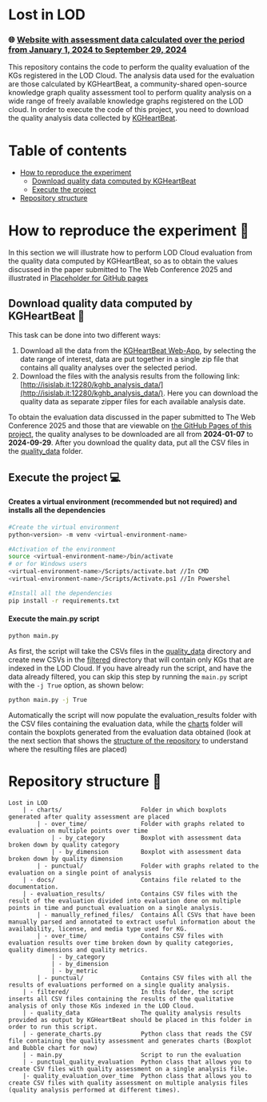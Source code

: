# Lost in LOD 

### 🌐 [Website with assessment data calculated over the period from January 1, 2024 to September 29, 2024]()

This repository contains the code to perform the quality evaluation of the KGs registered in the LOD Cloud. The analysis data used for the evaluation are those calculated by KGHeartBeat, a community-shared open-source knowledge graph quality assessment tool to perform quality analysis on a wide range of freely available knowledge graphs registered on the LOD cloud. In order to execute the code of this project, you need to download the quality analysis data collected by [KGHeartBeat](https://github.com/isislab-unisa/KGHeartbeat). 

# Table of contents
- [How to reproduce the experiment](#how-to-reproduce-the-experiment-🔬)
    - [Download quality data computed by KGHeartBeat](#download-quality-data-computed-by-kgheartbeat-📂)
    - [Execute the project](#execute-the-project-💻)
- [Repository structure](#repository-structure-🌳)





# How to reproduce the experiment 🔬
In this section we will illustrate how to perform LOD Cloud evaluation from the quality data computed by KGHeartBeat, so as to obtain the values discussed in the paper submitted to The Web Conference 2025 and illustrated in [Placeholder for GitHub pages]()
## Download quality data computed by KGHeartBeat 📂 
This task can be done into two different ways:
1. Download all the data from the [KGHeartBeat Web-App](http://www.isislab.it:12280/kgheartbeat/pages/Download), by selecting the date range of interest, data are put together in a single zip file that contains all quality analyses over the selected period. 
2. Download the files with the analysis results from the following link:[http://isislab.it:12280/kghb_analysis_data/](http://isislab.it:12280/kghb_analysis_data/). Here you can download the quality data as separate zipper files for each available analysis date.

To obtain the evaluation data discussed in the paper submitted to The Web Conference 2025 and those that are viewable on [the GitHub Pages of this project](https://gabrielet0.github.io/LOD-Cloud-Quality-Evaluation/), the quality analyses to be downloaded are all from **2024-01-07** to **2024-09-29**. After you download the quality data, put all the CSV files in the [quality_data](./quality_data/) folder.

## Execute the project 💻
#### Creates a virtual environment (recommended but not required) and installs all the dependencies
```sh
#Create the virtual environment
python<version> -m venv <virtual-environment-name>

#Activation of the environment
source <virtual-environment-name>/bin/activate 
# or for Windows users
<virtual-environment-name>/Scripts/activate.bat //In CMD
<virtual-environment-name>/Scripts/Activate.ps1 //In Powershel

#Install all the dependencies
pip install -r requirements.txt
```
#### Execute the main.py script
```sh
python main.py
```
As first, the script will take the CSVs files in the [quality_data](./quality_data/) directory and create new CSVs in the [filtered](./filtered/) directory that will contain only KGs that are indexed in the LOD Cloud. 
If you have already run the script, and have the data already filtered, you can skip this step by running the ```main.py``` script with the ```-j True``` option, as shown below:
```sh
python main.py -j True
```
Automatically the script will now populate the evaluation_results folder with the CSV files containing the evaluation data, while the [charts](./charts/) folder will contain the boxplots generated from the evaluation data obtained (look at the next section that shows the [structure of the repository](#repository-structure-🌳) to understand where the resulting files are placed)


# Repository structure 🌳
```
Lost in LOD
    | - charts/                      Folder in which boxplots generated after quality assessment are placed
        | - over_time/               Folder with graphs related to evaluation on multiple points over time
            | - by_category          Boxplot with assessment data broken down by quality category
            | - by_dimension         Boxplot with assessment data broken down by quality dimension
        | - punctual/                Folder with graphs related to the evaluation on a single point of analysis
    | - docs/                        Contains file related to the documentation.
    | - evaluation_results/          Contains CSV files with the result of the evaluation divided into evaluation done on multiple points in time and punctual evaluation on a single analysis.
        | - manually_refined_files/  Contains All CSVs that have been manually parsed and annotated to extract useful information about the availability, license, and media type used for KG.
        | - over_time/               Contains CSV files with evaluation results over time broken down by quality categories, quality dimensions and quality metrics.
            | - by_category
            | - by_dimension
            | - by_metric
        | - punctual/                Contains CSV files with all the results of evaluations performed on a single quality analysis.
    | - filtered/                    In this folder, the script inserts all CSV files containing the results of the qualitative analysis of only those KGs indexed in the LOD Cloud.
    | - quality_data                 The quality analysis results provided as output by KGHeartBeat should be placed in this folder in order to run this script.
    | - generate_charts.py           Python class that reads the CSV file containing the quality assessment and generates charts (Boxplot and Bubble chart for now)
    | - main.py                      Script to run the evaluation
    | - punctual_quality_evaluation  Python class that allows you to create CSV files with quality assessment on a single analysis file.
    |- quality_evaluation_over_time  Python class that allows you to create CSV files with quality assessment on multiple analysis files (quality analysis performed at different times).
    
```